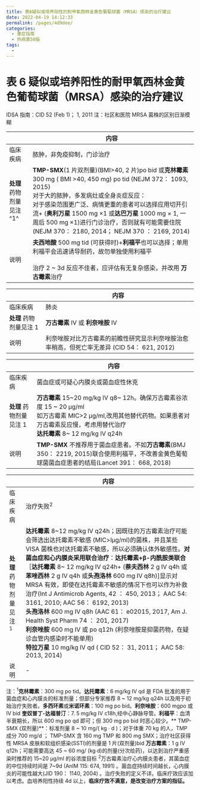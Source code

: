 ```yaml
---
title: 表6疑似或培养阳性的耐甲氧西林金黄色葡萄球菌（MRSA）感染的治疗建议
date: 2022-04-19 14:12:33
permalink: /pages/4d9dee/
categories:
  - 重症指南
  - 热病第50版
tags:
  - 
---
```

# 表 6 疑似或培养阳性的耐甲氧西林金黄色葡萄球菌（MRSA）感染的治疗建议

IDSA 指南：CID 52 (Feb 1)； 1, 2011
注：社区和医院 MRSA 菌株的区别日渐模糊

|                              | 内容                                                         |
| ---------------------------- | ------------------------------------------------------------ |
| 临床疾病                     | 脓肿，非免疫抑制，门诊治疗                                   |
| **处理**<br/>药物剂量见注^1^ | **TMP-SMX**(1 片双剂量)(BMI>40, 2 片)po bid 或**克林霉素** 300 mg ( BMI >40, 450 mg) po tid (NEJM 372： 1093, 2015)<br/>对于大的脓肿，多发病灶或全身炎症反应：<br/>对于感染范围更广泛、病情更重的患者可以选择应用切开引流+ (**奥利万星** 1500 mg ×1 或**达巴万星** 1000 mg × 1, 一周后 500 mg ×1)进行门诊治疗，否则就有可能需要住院(NEJM 370： 2180, 2014； NEJM 370 ： 2169, 2014) |
| 说明                         | **夫西地酸** 500 mg tid (可获得时)+**利福平**也可以选择；单用利福平会迅速诱导耐药，故勿单独使用利福平<br /><br />治疗 2 ~ 3d 反应不佳者，应评估有无复杂感染，并改用 **万古霉素**治疗 |



|                        | 内容                                                         |
| ---------------------- | ------------------------------------------------------------ |
| 临床疾病               | 肺炎<br/>                                                    |
| **处理** 药物剂量见注 1 | **万古霉素** IV 或 **利奈唑胺** IV                              |
| 说明                   | 利奈唑胺对比万古霉素的前瞻性研究显示利奈唑胺治愈率稍高，但死亡率无差异 (CID 54： 621, 2012) |



|                        | 内容                                                         |
| ---------------------- | ------------------------------------------------------------ |
| 临床疾病               | 菌血症或可疑心内膜炎或菌血症性休克                          |
| **处理** 药物剂量见注 1 | **万古霉素** 15~20 mg/kg IV q8~ 12h。确保万古霉素谷浓度 15 ~ 20 μg/ml<br/>如万古霉素 MIC>2 μg/ml,改用其他替代药物。如果患者对万古霉素反应慢，考虑用替代治疗<br/>**达托霉素** 8~ 12 mg/kg IV q24h |
| 说明                   | **TMP-SMX** 不推荐用于菌血症患者。不如**万古霉素**(BMJ 350： 2219, 2015)联合使用利福平，不改善金黄色葡萄球菌菌血症患者的结局(Lancet 391： 668, 2018) |





|                        | 内容                                                         |
| ---------------------- | ------------------------------------------------------------ |
| 临床疾病               | 治疗失败<sup>2</sup>                                                  |
| **处理** 药物剂量见注 <sup>1</sup> | **达托霉素** 8~12 mg/kg IV q24h；因既往的万古霉素治疗可能会筛选出达托霉素不敏感 (MIC>lμg/ml)的菌株，并且某些 VISA 菌株也对达托霉素不敏感，所以必须确认体外敏感性。**对菌血症和心内膜炎采用联合治疗**：**达托霉素+β-内酰胺类联合**［**达托霉素** 8~ 12 mg/kg IV q24h+ (**萘夫西林** 2 g IV q4h 或**苯唑西林** 2 g IV q4h 或**头孢洛林** 600 mg IV q8h)]显示对 MRSA 有效，即使在达托霉素不敏感的情况下也可以作为补救治疗(Int J Antimicrob Agents, 42 ： 450, 2013； AAC 54: 3161, 2010; AAC 56： 6192, 2013)<br/>**头孢洛林** 600 mg IV q8h (AAC 61： e02015, 2017, Am J. Health Syst Pharm 74 ： 201, 2017)<br/>**利奈唑胺** 600 mg IV 或 po q12h (利奈唑胺是抑菌药物，在疑诊血管内感染时不能单用)<br/>**特拉万星** 10 mg/kg IV qd ( CID 52： 31, 2011； AAC 58: 2013, 2014) |
| 说明                   | -                                                            |



注：<sup>1</sup>**克林霉素**：300 mg po tid。**达托霉素**：6 mg/kg IV qd 是 FDA 批准的用于菌血症和心内膜炎的标准剂量；但部分专家推荐 8 ~ 12 mg/kg q24h 以及用于初始治疗失败者。**多西环素**或**米诺环素**：100 mg po bid。**利奈唑胺**：600 mgpo 或 IV bid **奎奴普丁-达福普汀**：7. 5 mg/kg IV c18h,经中心静脉导管。**利福平**：血清半衰期长，所以 600 mg po qd 即可；但 300 mg po bid 时恶心较少。** TMP-SMX (双剂量)**：标准剂量 8 ~ 10 mg/( kg ∙ d )；对于体重 70 kg 的人，TMP 成分 700 mg/d ； TMP-SMX 含 160 mg TMP 和 800 mg SMX；治疗社区获得性 MRSA 皮肤和软组织感染(SSTl)的剂量是 1 片(双剂量)bid **万古霉素**：1 g IV q12h；可能需要高达 45 ~ 60 mg/ (kg∙d)的剂量(分次给药)，以达到治疗严重感染时推荐的 15~20 μg/ml 的谷浓度目标
<sup>2</sup>万古霉素治疗心内膜炎患者，其菌血症的中位持续时间是 7~9d (AnIM 115: 674, 1991) 。菌血症持续时间越长，心内膜炎的可能性越大(JlD 190： 1140, 2004) 。治疗失败的定义不详。临床疗效应该加以考虑。血培养阳性持续 4d 以上，**临床疗效不满意，是改变治疗方案的指征。**
